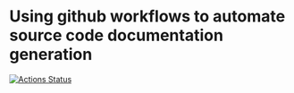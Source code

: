 # Using github workflows to automate source code documentation generation
[![Actions Status](https://github.com/terazus/tuto-docactions/workflows/Doc/badge.svg)](https://github.com/terazus/tuto-docactions"/actions)

